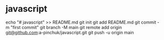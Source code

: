# javascript
echo "# javascript" >> README.md
git init
git add README.md
git commit -m "first commit"
git branch -M main
git remote add origin git@github.com:a-pinchuk/javascript.git
git push -u origin main
